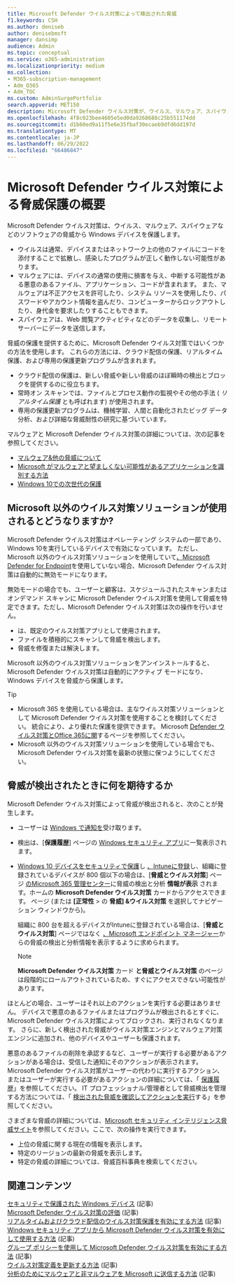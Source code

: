 ```yaml
---
title: Microsoft Defender ウイルス対策によって検出された脅威
f1.keywords: CSH
ms.author: deniseb
author: denisebmsft
manager: dansimp
audience: Admin
ms.topic: conceptual
ms.service: o365-administration
ms.localizationpriority: medium
ms.collection:
- M365-subscription-management
- Adm_O365
- Adm_TOC
ms.custom: AdminSurgePortfolio
search.appverid: MET150
description: Microsoft Defender ウイルス対策が、ウイルス、マルウェア、スパイウェアなどのソフトウェアの脅威から Windows デバイスを保護する方法について説明します。
ms.openlocfilehash: 4f8c023bee4605e5ed0da9268688c25b551174dd
ms.sourcegitcommit: d1b60ed9a11f5e6e35fbaf30ecaeb9dfd6dd197d
ms.translationtype: MT
ms.contentlocale: ja-JP
ms.lasthandoff: 06/29/2022
ms.locfileid: "66486847"
---
```

# <a name="overview-of-threat-protection-by-microsoft-defender-antivirus"></a>Microsoft Defender ウイルス対策による脅威保護の概要

Microsoft Defender ウイルス対策は、ウイルス、マルウェア、スパイウェアなどのソフトウェアの脅威から Windows デバイスを保護します。

- ウイルスは通常、デバイスまたはネットワーク上の他のファイルにコードを添付することで拡散し、感染したプログラムが正しく動作しない可能性があります。
- マルウェアには、デバイスの通常の使用に損害を与え、中断する可能性がある悪意のあるファイル、アプリケーション、コードが含まれます。 また、マルウェアは不正アクセスを許可したり、システム リソースを使用したり、パスワードやアカウント情報を盗んだり、コンピューターからロックアウトしたり、身代金を要求したりすることもできます。
- スパイウェアは、Web 閲覧アクティビティなどのデータを収集し、リモート サーバーにデータを送信します。
 
脅威の保護を提供するために、Microsoft Defender ウイルス対策ではいくつかの方法を使用します。 これらの方法には、クラウド配信の保護、リアルタイム保護、および専用の保護更新プログラムが含まれます。

- クラウド配信の保護は、新しい脅威や新しい脅威のほぼ瞬時の検出とブロックを提供するのに役立ちます。
- 常時オン スキャンでは、ファイルとプロセス動作の監視やその他の手法 ( *リアルタイム保護* とも呼ばれます) が使用されます。
- 専用の保護更新プログラムは、機械学習、人間と自動化されたビッグ データ分析、および詳細な脅威耐性の研究に基づいています。 

マルウェアと Microsoft Defender ウイルス対策の詳細については、次の記事を参照してください。 

- [マルウェア&他の脅威について](/windows/security/threat-protection/intelligence/understanding-malware)
- [Microsoft がマルウェアと望ましくない可能性があるアプリケーションを識別する方法](/windows/security/threat-protection/intelligence/criteria)
- [Windows 10での次世代の保護](/windows/security/threat-protection/microsoft-defender-antivirus/microsoft-defender-antivirus-in-windows-10)

## <a name="what-happens-when-a-non-microsoft-antivirus-solution-is-used"></a>Microsoft 以外のウイルス対策ソリューションが使用されるとどうなりますか? 

Microsoft Defender ウイルス対策はオペレーティング システムの一部であり、Windows 10を実行しているデバイスで有効になっています。 ただし、Microsoft 以外のウイルス対策ソリューションを使用していて[、Microsoft Defender for Endpoint](/windows/security/threat-protection/microsoft-defender-atp/microsoft-defender-advanced-threat-protection)を使用していない場合、Microsoft Defender ウイルス対策は自動的に無効モードになります。  

無効モードの場合でも、ユーザーと顧客は、スケジュールされたスキャンまたはオンデマンド スキャンに Microsoft Defender ウイルス対策を使用して脅威を特定できます。ただし、Microsoft Defender ウイルス対策は次の操作を行いません。

- は、既定のウイルス対策アプリとして使用されます。
- ファイルを積極的にスキャンして脅威を検出します。
- 脅威を修復または解決します。

Microsoft 以外のウイルス対策ソリューションをアンインストールすると、Microsoft Defender ウイルス対策は自動的にアクティブ モードになり、Windows デバイスを脅威から保護します。

> [!TIP]
> - Microsoft 365 を使用している場合は、主なウイルス対策ソリューションとして Microsoft Defender ウイルス対策を使用することを検討してください。 統合により、より優れた保護を提供できます。 Microsoft [Defender ウイルス対策とOffice 365に関](/windows/security/threat-protection/microsoft-defender-antivirus/office-365-microsoft-defender-antivirus)するページを参照してください。
> - Microsoft 以外のウイルス対策ソリューションを使用している場合でも、Microsoft Defender ウイルス対策を最新の状態に保つようにしてください。

## <a name="what-to-expect-when-threats-are-detected"></a>脅威が検出されたときに何を期待するか

Microsoft Defender ウイルス対策によって脅威が検出されると、次のことが発生します。

- ユーザーは [Windows で通知を](https://support.microsoft.com/windows/8942c744-6198-fe56-4639-34320cf9444e)受け取ります。 
- 検出は、[**保護履歴**] ページの [Windows セキュリティ アプリ](/windows/security/threat-protection/windows-defender-security-center/windows-defender-security-center)に一覧表示されます。  
- [Windows 10 デバイスをセキュリティで保護](../admin/setup/secure-win-10-pcs.md)し [、Intuneに登録](/mem/intune/enrollment/windows-enrollment-methods)し、組織に登録されているデバイスが 800 個以下の場合は、[**脅威とウイルス対策**] ページ <a href="https://go.microsoft.com/fwlink/p/?linkid=2024339" target="_blank">のMicrosoft 365 管理センター</a>に脅威の検出と分析 **情報が表示** されます。ホームの **Microsoft Defender ウイルス対策** カードからアクセスできます。 ページ (または **[正常性** > の **脅威] &ウイルス対策** を選択してナビゲーション ウィンドウから)。

    組織に 800 台を超えるデバイスがIntuneに登録されている場合は、[**脅威とウイルス対策**] ページではなく [、Microsoft エンドポイント マネージャー](/mem/endpoint-manager-overview)からの脅威の検出と分析情報を表示するように求められます。
 
    > [!NOTE]
    > **Microsoft Defender ウイルス対策** カード **と脅威とウイルス対策** のページは段階的にロールアウトされているため、すぐにアクセスできない可能性があります。

ほとんどの場合、ユーザーはそれ以上のアクションを実行する必要はありません。 デバイスで悪意のあるファイルまたはプログラムが検出されるとすぐに、Microsoft Defender ウイルス対策によってブロックされ、実行されなくなります。 さらに、新しく検出された脅威がウイルス対策エンジンとマルウェア対策エンジンに追加され、他のデバイスやユーザーも保護されます。  

悪意のあるファイルの削除を承認するなど、ユーザーが実行する必要があるアクションがある場合は、受信した通知にそのアクションが表示されます。 Microsoft Defender ウイルス対策がユーザーの代わりに実行するアクション、またはユーザーが実行する必要があるアクションの詳細については、「 [保護履歴](https://support.microsoft.com/office/f1e5fd95-09b4-46d1-b8c7-1059a1e09708)」を参照してください。 IT プロフェッショナル/管理者として脅威検出を管理する方法については、「 [検出された脅威を確認してアクションを実行](m365bp-review-threats-take-action.md)する」を参照してください。

さまざまな脅威の詳細については、<a href="https://www.microsoft.com/wdsi/threats" target="_blank">Microsoft セキュリティ インテリジェンス脅威サイト</a>を参照してください。ここで、次の操作を実行できます。 

- 上位の脅威に関する現在の情報を表示します。
- 特定のリージョンの最新の脅威を表示します。
- 特定の脅威の詳細については、脅威百科事典を検索してください。

## <a name="related-content"></a>関連コンテンツ

[セキュリティで保護された Windows デバイス](/misc/m365bp-secure-windows-devices) (記事)\
[Microsoft Defender ウイルス対策の評価](/windows/security/threat-protection/microsoft-defender-antivirus/evaluate-microsoft-defender-antivirus) (記事)\
[リアルタイムおよびクラウド配信のウイルス対策保護を有効にする方法](/mem/intune/user-help/turn-on-defender-windows#turn-on-real-time-and-cloud-delivered-protection) (記事)\
[Windows セキュリティ アプリから Microsoft Defender ウイルス対策を有効にして使用する方法](/windows/security/threat-protection/microsoft-defender-antivirus/microsoft-defender-security-center-antivirus) (記事)\
[グループ ポリシーを使用して Microsoft Defender ウイルス対策を有効にする方法](/mem/intune/user-help/turn-on-defender-windows#turn-on-windows-defender) (記事)\
[ウイルス対策定義を更新する方法](/mem/intune/user-help/turn-on-defender-windows#update-your-antivirus-definitions) (記事)\
[分析のためにマルウェアと非マルウェアを Microsoft に送信する方法](/microsoft-365/security/office-365-security/submitting-malware-and-non-malware-to-microsoft-for-analysis) (記事)
